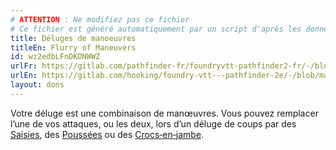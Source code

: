 ```yaml
---
# ATTENTION : Ne modifiez pas ce fichier
# Ce fichier est généré automatiquement par un script d'après les données du module Foundry VTT officiel et de sa traduction
title: Déluges de manoeuvres
titleEn: Flurry of Maneuvers
id: wz2edbLFnDKDNWWZ
urlFr: https://gitlab.com/pathfinder-fr/foundryvtt-pathfinder2-fr/-/blob/master/data/feats/wz2edbLFnDKDNWWZ.htm
urlEn: https://gitlab.com/hooking/foundry-vtt---pathfinder-2e/-/blob/master/packs/data/feats.db/flurry-of-maneuvers.json
layout: dons
---
```

Votre déluge est une combinaison de manœuvres. Vous pouvez remplacer l’une de vos attaques, ou les deux, lors d’un déluge de coups par des [Saisies](../actions/saisir.html), des [Poussées](../actions/pousser.html) ou des [Crocs‑en‑jambe](../actions/croc-en-jambe.html).
